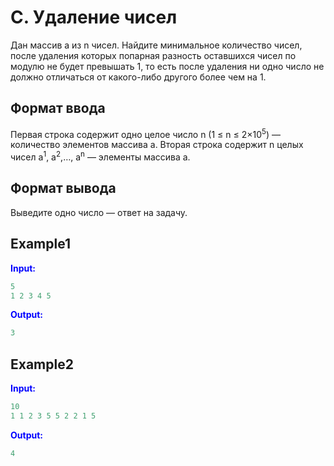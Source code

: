# C. Удаление чисел

Дан массив a из n чисел. Найдите минимальное количество чисел, после удаления которых попарная разность оставшихся чисел по модулю не будет превышать 1,
то есть после удаления ни одно число не должно отличаться от какого-либо другого более чем на 1.

## Формат ввода
Первая строка содержит одно целое число n (1 &le; n &le; 2&times;10<sup>5</sup>) — количество элементов массива a.
Вторая строка содержит n целых чисел a<sup>1</sup>, a<sup>2</sup>,&hellip;, a<sup>n</sup>  — элементы массива a.

## Формат вывода

Выведите одно число — ответ на задачу.  

## Example1
<font color="blue">**Input:**</font>
```c++
5
1 2 3 4 5
```
<font color="blue">**Output:**</font>
```c++
3
``` 

## Example2
<font color="blue">**Input:**</font>
```c++
10
1 1 2 3 5 5 2 2 1 5
```
<font color="blue">**Output:**</font>
```c++
4
``` 